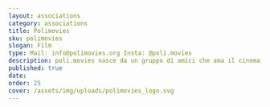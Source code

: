 ```yaml
---
layout: associations
category: associations
title: Polimovies
sku: polimovies
slogan: Film
type: Mail: info@polimovies.org Insta: @poli.movies
description: poli.movies nasce da un gruppo di amici che ama il cinema, i popcorn e la buona compagnia. Siamo la prima associazione cinematografica del Politecnico e il nostro obiettivo è quello di appassionare tutti gli studenti al grande schermo e all'audiovisivo, con proiezioni di film, rassegne di cineforum, partecipazione a festival, workshop dove imparare l'arte del filmmaking, realizzare insieme corti cinematografici e un domani la prima serie TV del PoliMi!
published: true
date:
order: 25
cover: /assets/img/uploads/polimovies_logo.svg
---
```

